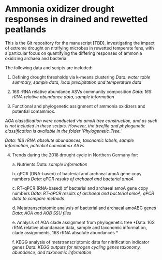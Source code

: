 # Ammonia oxidizer drought responses in drained and rewetted peatlands

This is the Git repository for the manuscript [TBD], investigating the impact of extreme drought on nitrifying microbes in rewetted temperate fens, with a particular focus on quantifying the differing responses of ammonia oxidizing archaea and bacteria.

The following data and scripts are included:

1.  Defining drought thresholds via k-means clustering
    *Data: water table summary, sample data, local precipitation and temperature data*

2.  16S rRNA relative abundance ASVs community composition
    *Data: 16S rRNA relative abundance data, sample information*

3.  Functional and phylogenetic assignment of ammonia oxidizers and potential comammox. 

   *AOA classification were conducted via amoA tree construction, and as such is not included in these scripts. However, the 
    treefile and phylogenetic classification is available in the folder 'Phylogenetic_Tree.'*

   *Data: 16S rRNA absolute abundances, taxonomic labels, sample information, potential commamox ASVs*

4.  Trends during the 2018 drought cycle in Northern Germany for:

    a.  Nutrients
   *Data: sample information*

    b.  qPCR (DNA-based) of bacterial and archaeal amoA gene copy numbers
    *Data: qPCR results of archaeal and bacterial amoA*

    c.  RT-qPCR (RNA-based) of bacterial and archaeal amoA gene copy numbers
    *Data: RT-qPCR results of archaeal and bacterial amoA, qPCR data to compare methods*

    d.  Metatranscriptomic analysis of bacterial and archaeal amoABC genes
    *Data: AOA and AOB SSU files*

    e.  Analysis of AOA clade assignment from phylogenetic tree
    *Data: 16S rRNA relative abundanace data, sample and taxonomic information, clade assignments, 16S rRNA absolute abundances *

    f.  KEGG analysis of metatranscriptomic data for nitrification indicator genes
    *Data: KEGG outputs for nitrogen cycling genes taxonomy, abundance, and taxonomic information*
